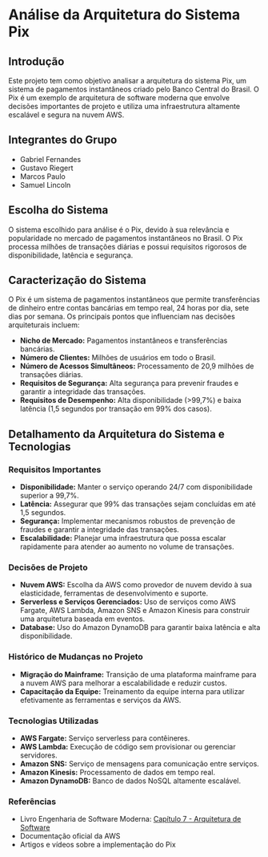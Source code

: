 # Análise da Arquitetura do Sistema Pix

## Introdução

Este projeto tem como objetivo analisar a arquitetura do sistema Pix, um sistema de pagamentos instantâneos criado pelo Banco Central do Brasil. O Pix é um exemplo de arquitetura de software moderna que envolve decisões importantes de projeto e utiliza uma infraestrutura altamente escalável e segura na nuvem AWS.

## Integrantes do Grupo

- Gabriel Fernandes
- Gustavo Riegert
- Marcos Paulo
- Samuel Lincoln

## Escolha do Sistema

O sistema escolhido para análise é o Pix, devido à sua relevância e popularidade no mercado de pagamentos instantâneos no Brasil. O Pix processa milhões de transações diárias e possui requisitos rigorosos de disponibilidade, latência e segurança.

## Caracterização do Sistema

O Pix é um sistema de pagamentos instantâneos que permite transferências de dinheiro entre contas bancárias em tempo real, 24 horas por dia, sete dias por semana. Os principais pontos que influenciam nas decisões arquiteturais incluem:

- **Nicho de Mercado:** Pagamentos instantâneos e transferências bancárias.
- **Número de Clientes:** Milhões de usuários em todo o Brasil.
- **Número de Acessos Simultâneos:** Processamento de 20,9 milhões de transações diárias.
- **Requisitos de Segurança:** Alta segurança para prevenir fraudes e garantir a integridade das transações.
- **Requisitos de Desempenho:** Alta disponibilidade (>99,7%) e baixa latência (1,5 segundos por transação em 99% dos casos).

## Detalhamento da Arquitetura do Sistema e Tecnologias

### Requisitos Importantes

- **Disponibilidade:** Manter o serviço operando 24/7 com disponibilidade superior a 99,7%.
- **Latência:** Assegurar que 99% das transações sejam concluídas em até 1,5 segundos.
- **Segurança:** Implementar mecanismos robustos de prevenção de fraudes e garantir a integridade das transações.
- **Escalabilidade:** Planejar uma infraestrutura que possa escalar rapidamente para atender ao aumento no volume de transações.

### Decisões de Projeto

- **Nuvem AWS:** Escolha da AWS como provedor de nuvem devido à sua elasticidade, ferramentas de desenvolvimento e suporte.
- **Serverless e Serviços Gerenciados:** Uso de serviços como AWS Fargate, AWS Lambda, Amazon SNS e Amazon Kinesis para construir uma arquitetura baseada em eventos.
- **Database:** Uso do Amazon DynamoDB para garantir baixa latência e alta disponibilidade.

### Histórico de Mudanças no Projeto

- **Migração do Mainframe:** Transição de uma plataforma mainframe para a nuvem AWS para melhorar a escalabilidade e reduzir custos.
- **Capacitação da Equipe:** Treinamento da equipe interna para utilizar efetivamente as ferramentas e serviços da AWS.

### Tecnologias Utilizadas

- **AWS Fargate:** Serviço serverless para contêineres.
- **AWS Lambda:** Execução de código sem provisionar ou gerenciar servidores.
- **Amazon SNS:** Serviço de mensagens para comunicação entre serviços.
- **Amazon Kinesis:** Processamento de dados em tempo real.
- **Amazon DynamoDB:** Banco de dados NoSQL altamente escalável.

### Referências

- Livro Engenharia de Software Moderna: [Capítulo 7 - Arquitetura de Software](https://engsoftmoderna.info/cap7.html#introdu%C3%A7%C3%A3o)
- Documentação oficial da AWS
- Artigos e vídeos sobre a implementação do Pix
